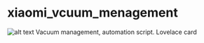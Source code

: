 # xiaomi_vcuum_menagement
![alt text](https://https://github.com/alesoft73/xiaomi_vacuum_menagement/blob/main/Image_1.jpg)
Vacuum management, automation script. Lovelace card
